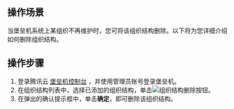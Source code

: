 ## 操作场景
当堡垒机系统上某组织不再维护时，您可将该组织结构删除。以下将为您详细介绍如何删除组织结构。


## 操作步骤

1. 登录腾讯云 [堡垒机控制台](https://console.cloud.tencent.com/dsgc/bh) ，并使用管理员账号登录堡垒机。
2. 在组织结构列表中，选择已添加的组织结构，单击<img src="https://main.qcloudimg.com/raw/841c0b46106fa08d9b992411432a8d17.gif"  style="margin:0;">组织结构删除按钮。
3. 在弹出的确认提示框中，单击**确定**，即可删除该组织结构。

